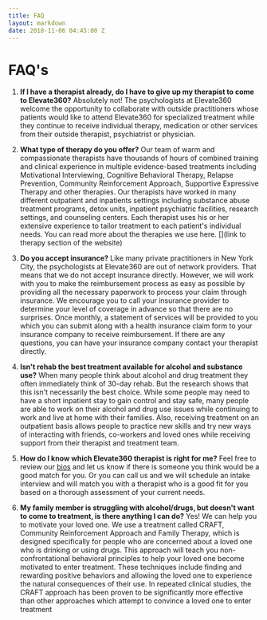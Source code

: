 ```yaml
---
title: FAQ
layout: markdown
date: 2018-11-06 04:45:00 Z
---
```


# FAQ&#39;s

1. **If I have a therapist already, do I have to give up my therapist to come to Elevate360?**   Absolutely not!  The psychologists at Elevate360 welcome the opportunity to collaborate with outside practitioners whose patients would like to attend Elevate360 for specialized treatment while they continue to receive individual therapy, medication or other services from their outside therapist, psychiatrist or physician.

2. **What type of therapy do you offer?** Our team of warm and compassionate therapists have thousands of hours of combined training and clinical experience in multiple evidence-based treatments including Motivational Interviewing, Cognitive Behavioral Therapy, Relapse Prevention, Community Reinforcement Approach, Supportive Expressive Therapy and other therapies.  Our therapists have worked in many different outpatient and inpatients settings including substance abuse treatment programs, detox units, inpatient psychiatric facilities, research settings, and counseling centers.  Each therapist uses his or her extensive experience to tailor treatment to each patient&#39;s individual needs.  You can read more about the therapies we use here. [](link to therapy section of the website)

3. **Do you accept insurance?**   Like many private practitioners in New York City, the psychologists at Elevate360 are out of network providers.  That means that we do not accept insurance directly.  However, we will work with you to make the reimbursement process as easy as possible by providing all the necessary paperwork to process your claim through insurance.  We encourage you to call your insurance provider to determine your level of coverage in advance so that there are no surprises.  Once monthly, a statement of services will be provided to you which you can submit along with a health insurance claim form to your insurance company to receive reimbursement.  If there are any questions, you can have your insurance company contact your therapist directly.

4. **Isn&#39;t rehab the best treatment available for alcohol and substance use?**  When many people think about alcohol and drug treatment they often immediately think of 30-day rehab.  But the research shows that this isn&#39;t necessarily the best choice.   While some people may need to have a short inpatient stay to gain control and stay safe, many people are able to work on their alcohol and drug use issues while continuing to work and live at home with their families. Also, receiving treatment on an outpatient basis allows people to practice new skills and try new ways of interacting with friends, co-workers and loved ones while receiving support from their therapist and treatment team.

5. **How do I know which Elevate360 therapist is right for me?**  Feel free to review our [bios](https://elevate360.com/our-team/) and let us know if there is someone you think would be a good match for you.  Or you can call us and we will schedule an intake interview and will match you with a therapist who is a good fit for you based on a thorough assessment of your current needs.

6. **My family member is struggling with alcohol/drugs, but doesn&#39;t want to come to treatment, is there anything I can do?**  Yes!  We can help you to motivate your loved one.  We use a treatment called CRAFT, Community Reinforcement Approach and Family Therapy, which is designed specifically for people who are concerned about a loved one who is drinking or using drugs.  This approach will teach you non-confrontational behavioral principles to help your loved one become motivated to enter treatment.  These techniques include finding and rewarding positive behaviors and allowing the loved one to experience the natural consequences of their use. In repeated clinical studies, the CRAFT approach has been proven to be significantly more effective than other approaches which attempt to convince a loved one to enter treatment